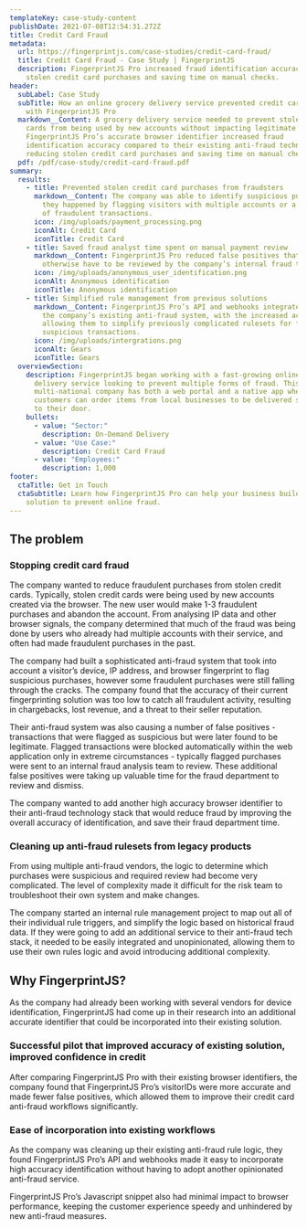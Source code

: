 ```yaml
---
templateKey: case-study-content
publishDate: 2021-07-08T12:54:31.272Z
title: Credit Card Fraud
metadata:
  url: https://fingerprintjs.com/case-studies/credit-card-fraud/
  title: Credit Card Fraud - Case Study | FingerprintJS
  description: FingerprintJS Pro increased fraud identification accuracy. reducing
    stolen credit card purchases and saving time on manual checks.
header:
  subLabel: Case Study
  subTitle: How an online grocery delivery service prevented credit card fraud
    with FingerprintJS Pro
  markdown__Content: A grocery delivery service needed to prevent stolen credit
    cards from being used by new accounts without impacting legitimate users.
    FingerprintJS Pro’s accurate browser identifier increased fraud
    identification accuracy compared to their existing anti-fraud technology,
    reducing stolen credit card purchases and saving time on manual checks.
  pdf: /pdf/case-study/credit-card-fraud.pdf
summary:
  results:
    - title: Prevented stolen credit card purchases from fraudsters
      markdown__Content: The company was able to identify suspicious purchases before
        they happened by flagging visitors with multiple accounts or a history
        of fraudulent transactions.
      icon: /img/uploads/payment_processing.png
      iconAlt: Credit Card
      iconTitle: Credit Card
    - title: Saved fraud analyst time spent on manual payment review
      markdown__Content: FingerprintJS Pro reduced false positives that would
        otherwise have to be reviewed by the company’s internal fraud team
      icon: /img/uploads/anonymous_user_identification.png
      iconAlt: Anonymous identification
      iconTitle: Anonymous identification
    - title: Simplified rule management from previous solutions
      markdown__Content: FingerprintJS Pro’s API and webhooks integrated easily into
        the company’s existing anti-fraud system, with the increased accuracy
        allowing them to simplify previously complicated rulesets for flagging
        suspicious transactions.
      icon: /img/uploads/intergrations.png
      iconAlt: Gears
      iconTitle: Gears
  overviewSection:
    description: FingerprintJS began working with a fast-growing online grocery
      delivery service looking to prevent multiple forms of fraud. This
      multi-national company has both a web portal and a native app where
      customers can order items from local businesses to be delivered same-day
      to their door.
    bullets:
      - value: "Sector:"
        description: On-Demand Delivery
      - value: "Use Case:"
        description: Credit Card Fraud
      - value: "Employees:"
        description: 1,000
footer:
  ctaTitle: Get in Touch
  ctaSubtitle: Learn how FingerprintJS Pro can help your business build a custom
    solution to prevent online fraud.
---
```

## The problem

### Stopping credit card fraud

The company wanted to reduce fraudulent purchases from stolen credit cards. Typically, stolen credit cards were being used by new accounts created via the browser. The new user would make 1-3 fraudulent purchases and abandon the account. From analysing IP data and other browser signals, the company determined that much of the fraud was being done by users who already had multiple accounts with their service, and often had made fraudulent purchases in the past.

The company had built a sophisticated anti-fraud system that took into account a visitor’s device, IP address, and browser fingerprint to flag suspicious purchases, however some fraudulent purchases were still falling through the cracks. The company found that the accuracy of their current fingerprinting solution was too low to catch all fraudulent activity, resulting in chargebacks, lost revenue, and a threat to their seller reputation.

Their anti-fraud system was also causing a number of false positives - transactions that were flagged as suspicious but were later found to be legitimate. Flagged transactions were blocked automatically within the web application only in extreme circumstances - typically flagged purchases were sent to an internal fraud analysis team to review. These additional false positives were taking up valuable time for the fraud department to review and dismiss.

The company wanted to add another high accuracy browser identifier to their anti-fraud technology stack that would reduce fraud by improving the overall accuracy of identification, and save their fraud department time.

### Cleaning up anti-fraud rulesets from legacy products

From using multiple anti-fraud vendors, the logic to determine which purchases were suspicious and required review had become very complicated. The level of complexity made it difficult for the risk team to troubleshoot their own system and make changes.

The company started an internal rule management project to map out all of their individual rule triggers, and simplify the logic based on historical fraud data. If they were going to add an additional service to their anti-fraud tech stack, it needed to be easily integrated and unopinionated, allowing them to use their own rules logic and avoid introducing additional complexity.

## Why FingerprintJS?

As the company had already been working with several vendors for device identification, FingerprintJS had come up in their research into an additional accurate identifier that could be incorporated into their existing solution.

### Successful pilot that improved accuracy of existing solution, improved confidence in credit

After comparing FingerprintJS Pro with their existing browser identifiers, the company found that FingerprintJS Pro’s visitorIDs were more accurate and made fewer false positives, which allowed them to improve their credit card anti-fraud workflows significantly.

### Ease of incorporation into existing workflows

As the company was cleaning up their existing anti-fraud rule logic, they found FingerprintJS Pro’s API and webhooks made it easy to incorporate high accuracy identification without having to adopt another opinionated anti-fraud service.

FingerprintJS Pro’s Javascript snippet also had minimal impact to browser performance, keeping the customer experience speedy and unhindered by new anti-fraud measures.


